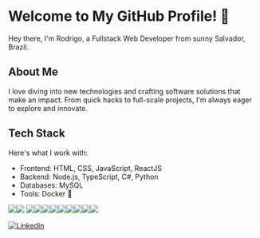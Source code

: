 # Welcome to My GitHub Profile! 👋

Hey there, I'm Rodrigo, a Fullstack Web Developer from sunny Salvador, Brazil.

## About Me
I love diving into new technologies and crafting software solutions that make an impact. From quick hacks to full-scale projects, I'm always eager to explore and innovate.

## Tech Stack
Here's what I work with:
- Frontend: HTML, CSS, JavaScript, ReactJS
- Backend: Node.js, TypeScript, C#, Python
- Databases: MySQL
- Tools: Docker 🐳

<!--
**rrodrigodlima/rrodrigodlima** is a ✨ _special_ ✨ repository because its `README.md` (this file) appears on your GitHub profile.

Here are some ideas to get you started:

- 🔭 I’m currently working on ...
- 🌱 I’m currently learning ...
- 👯 I’m looking to collaborate on ...
- 🤔 I’m looking for help with ...
- 💬 Ask me about ...
- 📫 How to reach me: ...
- 😄 Pronouns: ...
- ⚡ Fun fact: ...
-->
<img src="https://img.shields.io/badge/React-20232A?style=for-the-badge&logo=react&logoColor=61DAFB"/><img src="https://img.shields.io/badge/python-3670A0?style=for-the-badge&logo=python&logoColor=ffdd54"/>
<img src="https://img.shields.io/badge/c%23-%23239120.svg?style=for-the-badge&logo=csharp&logoColor=white"/><img src="https://img.shields.io/badge/npm-CB3837?style=for-the-badge&logo=npm&logoColor=white"/><img src="https://img.shields.io/badge/Jest-C21325?style=for-the-badge&logo=jest&logoColor=white"/><img src="https://img.shields.io/badge/Redux-593D88?style=for-the-badge&logo=redux&logoColor=white"/><img src="https://img.shields.io/badge/HTML5-E34F26?style=for-the-badge&logo=html5&logoColor=white"/><img src="https://img.shields.io/badge/JavaScript-323330?style=for-the-badge&logo=javascript&logoColor=F7DF1E"/><img src="https://img.shields.io/badge/CSS3-1572B6?style=for-the-badge&logo=css3&logoColor=white"/><img src="https://img.shields.io/badge/eslint-3A33D1?style=for-the-badge&logo=eslint&logoColor=white"/><img src="https://img.shields.io/badge/stylelint-000?style=for-the-badge&logo=stylelint&logoColor=white"/>

<a href="https://www.linkedin.com/in/rodrigo-lima-dev/"><img alt="LinkedIn" src="https://img.shields.io/badge/LinkedIn-0077B5?style=for-the-badge&logo=linkedin&logoColor=white" /></a>
